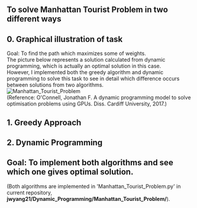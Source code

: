 ## To solve Manhattan Tourist Problem in two different ways     

## 0. Graphical illustration of task  
Goal: To find the path which maximizes some of weights.     
The picture below represents a solution calculated from dynamic programming, which is actually an optimal solution in this case.     
However, I implemented both the greedy algorithm and dynamic programming to solve this task to see in detail which difference occurs between solutions from two algorithms.     
![Manhattan_Tourist_Problem](https://user-images.githubusercontent.com/86412887/159647645-549b686f-69bb-4558-be4f-3cb2d63d8ce2.png)     
(Reference: O'Connell, Jonathan F. A dynamic programming model to solve optimisation problems using GPUs. Diss. Cardiff University, 2017.)     

## 1. Greedy Approach     

## 2. Dynamic Programming     

## Goal: To implement both algorithms and see which one gives optimal solution.     
(Both algorithms are implemented in 'Manhattan_Tourist_Problem.py' in current repository, **jwyang21/Dynamic_Programming/Manhattan_Tourist_Problem/**).
